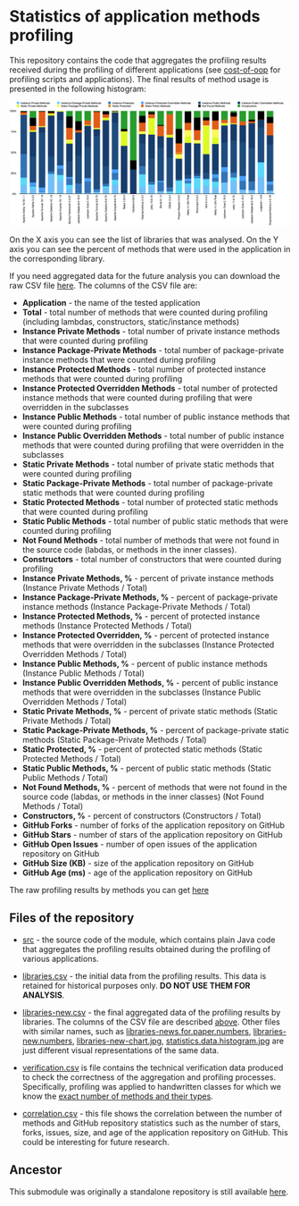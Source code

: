 # Statistics of application methods profiling

This repository contains the code that aggregates the profiling results received
during the profiling of different applications (see
[cost-of-oop](../cost-of-oop/README.md) for profiling
scripts and applications). The final results of method usage is presented in the
following histogram:

![image](statistics.data.histogram.jpg)

On the X axis you can see the list of libraries that was analysed.
On the Y axis you can see the percent of methods that were used in the
application in the corresponding library.

If you need aggregated data for the future analysis you can download the raw
CSV file [here](libraries-new.csv). The columns of the CSV file are:

- **Application** - the name of the tested application
- **Total** - total number of methods that were counted during
  profiling (including lambdas, constructors, static/instance methods)
- **Instance Private Methods** - total number of private instance methods that
  were counted during profiling
- **Instance Package-Private Methods** - total number of package-private
  instance methods that were counted during profiling
- **Instance Protected Methods** - total number of protected instance methods
  that were counted during profiling
- **Instance Protected Overridden Methods** - total number of protected
  instance methods that were counted during profiling that were overridden in
  the subclasses
- **Instance Public Methods** - total number of public instance methods that
  were counted during profiling
- **Instance Public Overridden Methods** - total number of public instance
  methods that were counted during profiling that were overridden in the
  subclasses
- **Static Private Methods** - total number of private static methods that
  were counted during profiling
- **Static Package-Private Methods** - total number of package-private static
  methods that were counted during profiling
- **Static Protected Methods** - total number of protected static methods that
  were counted during profiling
- **Static Public Methods** - total number of public static methods that were
  counted during profiling
- **Not Found Methods** - total number of methods that were not found in the
  source code (labdas, or methods in the inner classes).
- **Constructors** - total number of constructors that were counted during
  profiling
- **Instance Private Methods, %** - percent of private instance methods
  (Instance Private Methods / Total)
- **Instance Package-Private Methods, %** - percent of package-private instance
  methods (Instance Package-Private Methods / Total)
- **Instance Protected Methods, %** - percent of protected instance methods
  (Instance Protected Methods / Total)
- **Instance Protected Overridden, %** - percent of protected instance methods
  that were overridden in the subclasses (Instance Protected Overridden Methods
  / Total)
- **Instance Public Methods, %** - percent of public instance methods
  (Instance Public Methods / Total)
- **Instance Public Overridden Methods, %** - percent of public instance
  methods that were overridden in the subclasses (Instance Public Overridden
  Methods / Total)
- **Static Private Methods, %** - percent of private static methods (Static
  Private Methods / Total)
- **Static Package-Private Methods, %** - percent of package-private static
  methods (Static Package-Private Methods / Total)
- **Static Protected, %** - percent of protected static methods (Static
  Protected Methods / Total)
- **Static Public Methods, %** - percent of public static methods (Static
  Public Methods / Total)
- **Not Found Methods, %** - percent of methods that were not found in the
  source code (labdas, or methods in the inner classes) (Not
  Found Methods / Total)
- **Constructors, %** - percent of constructors (Constructors / Total)
- **GitHub Forks** - number of forks of the application repository on GitHub
- **GitHub Stars** - number of stars of the application repository on GitHub
- **GitHub Open Issues** - number of open issues of the application repository
  on GitHub
- **GitHub Size (KB)** - size of the application repository on GitHub
- **GitHub Age (ms)** - age of the application repository on GitHub

The raw profiling results by methods you can
get [here](https://github.com/volodya-lombrozo/cost-of-oop/tree/main/results)

## Files of the repository

- [src](src) - the source code of the module, which contains plain Java code
  that aggregates the profiling results obtained during the profiling of various
  applications.

- [libraries.csv](libraries.csv) - the initial data from the profiling results.
  This data is retained for historical purposes only. **DO NOT USE THEM FOR
  ANALYSIS**.

- [libraries-new.csv](libraries-new.csv) - the final aggregated data of the
  profiling results by libraries. The columns of the CSV file are described
  [above](#statistics-of-application-methods-profiling).
  Other files with similar names, such
  as [libraries-news.for.paper.numbers](libraries-news.for.paper.numbers),
  [libraries-new.numbers](libraries-new.numbers), [libraries-new-chart.jpg](libraries-new-chart.jpg),
  [statistics.data.histogram.jpg](statistics.data.histogram.jpg) are just
  different visual representations of the same data.

- [verification.csv](verification.csv) is file contains the technical
  verification data produced to check the correctness of the aggregation and
  profiling processes. Specifically, profiling was applied to handwritten
  classes for which we know
  the [exact number of methods and their types](../cost-of-oop/src/main/java/verification).

- [correlation.csv](correlation.csv) - this file shows the correlation between
  the number of methods and GitHub repository statistics such as the number of
  stars, forks, issues, size, and age of the application repository on GitHub.
  This could be interesting for future research.

## Ancestor

This submodule was originally a standalone repository is still
available [here](https://github.com/volodya-lombrozo/oop-statistics-filter).